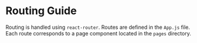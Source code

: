 # Routing Guide

Routing is handled using `react-router`. Routes are defined in the `App.js` file. Each route corresponds to a page component located in the `pages` directory.
